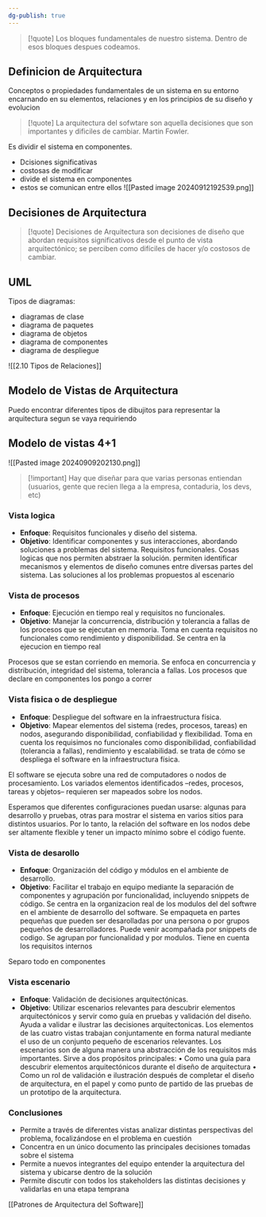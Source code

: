 ```yaml
---
dg-publish: true
---
```

>[!quote] Los bloques fundamentales de nuestro sistema. Dentro de esos bloques despues codeamos.
## Definicion de Arquitectura 
Conceptos o propiedades fundamentales  de un sistema en su entorno encarnando en su elementos, relaciones y en los principios de su diseño y evolucion

>[!quote] La arquitectura del sofwtare son aquella decisiones que son importantes y dificiles de cambiar. Martin Fowler.



Es dividir el sistema en componentes.
- Dcisiones significativas
- costosas de modificar
- divide el sistema en componentes 
- estos se comunican entre ellos
![[Pasted image 20240912192539.png]]
## Decisiones de Arquitectura 
>[!quote] Decisiones de Arquitectura son decisiones de diseño que abordan requisitos significativos desde el punto de vista arquitectónico; se perciben como difíciles de hacer y/o costosos de cambiar.


## UML
Tipos de diagramas: 
- diagramas de clase
- diagrama de paquetes 
- diagrama de objetos
- diagrama de componentes 
- diagrama de despliegue

![[2.10 Tipos de Relaciones]]

## Modelo de Vistas de Arquitectura
Puedo encontrar diferentes tipos de dibujitos para representar la arquitectura segun se vaya requiriendo




## Modelo de vistas 4+1 
![[Pasted image 20240909202130.png]]
>[!important] Hay que diseñar para que varias personas entiendan (usuarios, gente que recien llega a la empresa, contaduria, los devs, etc)




### Vista logica 
- **Enfoque**: Requisitos funcionales y diseño del sistema.
- **Objetivo**: Identificar componentes y sus interacciones, abordando soluciones a problemas del sistema.
Requisitos funcionales. Cosas logicas que nos permiten abstraer la solución.  permiten identificar mecanismos y elementos de diseño comunes entre diversas partes del sistema. Las soluciones al los problemas propuestos al escenario

### Vista de procesos 
- **Enfoque**: Ejecución en tiempo real y requisitos no funcionales.
- **Objetivo**: Manejar la concurrencia, distribución y tolerancia a fallas de los procesos que se ejecutan en memoria.
Toma en cuenta requisitos no funcionales como rendimiento y disponibilidad. Se centra en la ejecucion en tiempo real

Procesos que se estan corriendo en memoria. Se enfoca en concurrencia y distribución, integridad del sistema, tolerancia a fallas. Los procesos que declare en componentes los pongo a correr

### Vista fisica o de despliegue 
- **Enfoque**: Despliegue del software en la infraestructura física.
- **Objetivo**: Mapear elementos del sistema (redes, procesos, tareas) en nodos, asegurando disponibilidad, confiabilidad y flexibilidad.
Toma en cuenta los requisimos no funcionales como disponibilidad, confiabilidad (tolerancia a fallas), rendimiento y escalabilidad. 
se trata de cómo se despliega el software en la infraestructura física.

El software se ejecuta sobre una red de computadores o nodos de procesamiento. Los variados elementos identificados –redes, procesos, tareas y objetos– requieren ser mapeados sobre los nodos. 

Esperamos que diferentes configuraciones puedan usarse: algunas para desarrollo y pruebas, otras para mostrar el sistema en varios sitios para distintos usuarios. Por lo tanto, la relación del software en los nodos debe ser altamente flexible y tener un impacto mínimo sobre el código fuente.
### Vista de desarollo
- **Enfoque**: Organización del código y módulos en el ambiente de desarrollo.
- **Objetivo**: Facilitar el trabajo en equipo mediante la separación de componentes y agrupación por funcionalidad, incluyendo snippets de código.
Se centra en la organizacion real de los modulos del del softwre en el ambiente de desarrollo del software. Se empaqueta en partes pequeñas que pueden ser desarolladas por una persona o por grupos pequeños de desarrolladores. 
Puede venir acompañada por snippets de codigo. Se agrupan por funcionalidad y por modulos.
Tiene en cuenta los requisitos internos

Separo todo en componentes


### Vista escenario
- **Enfoque**: Validación de decisiones arquitectónicas.
- **Objetivo**: Utilizar escenarios relevantes para descubrir elementos arquitectónicos y servir como guía en pruebas y validación del diseño.
Ayuda a validar e ilustrar las decisiones arquitectonicas.
Los elementos de las cuatro vistas trabajan conjuntamente en forma natural mediante el uso de un conjunto pequeño de escenarios relevantes. Los escenarios son de alguna manera una abstracción de los requisitos más importantes. 
Sirve a dos propósitos principales:
• Como una guía para descubrir elementos arquitectónicos durante el diseño de arquitectura
• Como un rol de validación e ilustración después de completar el diseño de arquitectura, en el papel y como punto de partido de las pruebas de un prototipo de la arquitectura.

### Conclusiones

- Permite a través de diferentes vistas analizar distintas perspectivas del problema, focalizándose en el problema en cuestión
- Concentra en un único documento las principales decisiones tomadas sobre el sistema 
- Permite a nuevos integrantes del equipo entender la arquitectura del sistema y ubicarse dentro de la solución
- Permite discutir con todos los stakeholders las distintas decisiones y validarlas en una etapa temprana

[[Patrones de Arquitectura del Software]]



